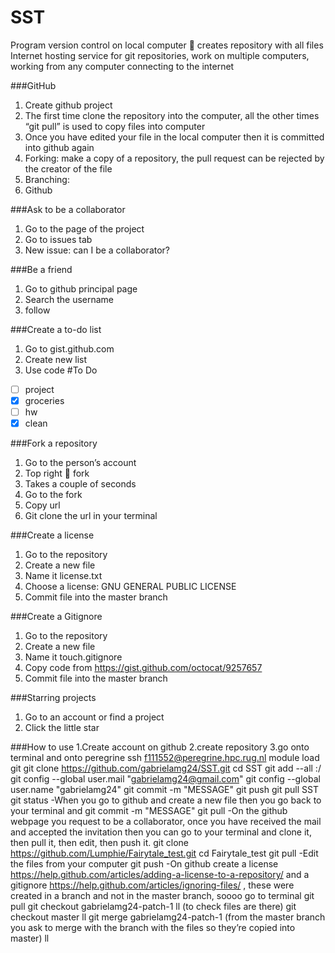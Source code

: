 # SST
Program version control on local computer  creates repository with all files 
Internet hosting service for git repositories, work on multiple computers, working from any computer connecting to the internet

###GitHub
1.	Create github project
2.	The first time clone the repository into the computer, all the other times “git pull” is used to copy files into computer
3.	Once you have edited your file in the local computer then it is committed into github again 
4.	Forking: make a copy of a repository, the pull request can be rejected by the creator of the file 
5.	Branching: 
6.	Github 

###Ask to be a collaborator
1.	Go to the page of the project
2.	Go to issues tab
3.	New issue: can I be a collaborator? 

###Be a friend
1.	Go to github principal page
2.	Search the username
3.	follow

###Create a to-do list 
1.	Go to gist.github.com
2.	Create new list
3.	Use code
		#To Do 
- [ ] project
- [x] groceries
- [ ] hw
- [x] clean

###Fork a repository
1.	Go to the person’s account
2.	Top right  fork
3.	Takes a couple of seconds
4.	Go to the fork
5.	Copy url 
6.	Git clone the url in your terminal

###Create a license 
1.	Go to the repository
2.	Create a new file
3.	Name it license.txt
4.	Choose a license: GNU GENERAL PUBLIC LICENSE
5.	Commit file into the master branch
 
###Create a Gitignore
1.	Go to the repository
2.	Create a new file
3.	Name it touch.gitignore
4.	Copy code from https://gist.github.com/octocat/9257657
5.	Commit file into the master branch

###Starring projects
1.	Go to an account or find a project
2.	Click the little star

###How to use 
1.Create account on github
2.create repository 
3.go onto terminal and onto peregrine 
ssh f111552@peregrine.hpc.rug.nl
module load git
git clone https://github.com/gabrielamg24/SST.git
cd SST
git add --all :/
git config --global user.mail "gabrielamg24@gmail.com"
git config --global user.name "gabrielamg24"
git commit -m "MESSAGE"
git push
git pull
SST git status
-When you go to github and create a new file then you go back to your terminal and 
git commit -m "MESSAGE"
git pull
-On the github webpage you request to be a collaborator, once you have received the mail and accepted the invitation then you can go to your terminal and clone it, then pull it, then edit, then push it. 
git clone https://github.com/Lumphie/Fairytale_test.git
cd Fairytale_test
git pull
-Edit the files from your computer
git push 
-On github create a license https://help.github.com/articles/adding-a-license-to-a-repository/ and a gitignore https://help.github.com/articles/ignoring-files/ , these were created in a branch and not in the master branch, soooo go to terminal 
git pull
git checkout  gabrielamg24-patch-1
ll (to check files are there) 
git checkout master
ll
git merge gabrielamg24-patch-1 (from the master branch you ask to merge with the branch with the files so they’re copied into master)
ll 

